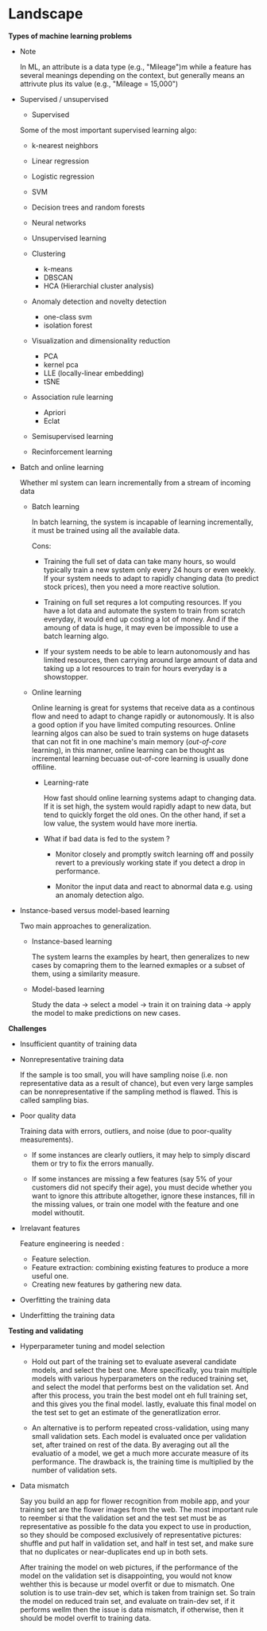 # Landscape

**Types of machine learning problems**

* Note

    In ML, an attribute is a data type (e.g., "Mileage")m while a feature has several meanings depending on the context, but generally means an attrivute plus its value (e.g., "Mileage = 15,000")

* Supervised / unsupervised 
    * Supervised

    Some of the most important supervised learning algo:

    * k-nearest neighbors
    * Linear regression
    * Logistic regression
    * SVM
    * Decision trees and random forests
    * Neural networks

    * Unsupervised learning
    
    * Clustering
        
        * k-means
        * DBSCAN
        * HCA (Hierarchial cluster analysis)
    * Anomaly detection and novelty detection
        * one-class svm
        * isolation forest

    * Visualization and dimensionality reduction
        * PCA
        * kernel pca
        * LLE (locally-linear embedding)
        * tSNE
    * Association rule learning
        
        * Apriori
        * Eclat

    * Semisupervised learning

    * Recinforcement learning

* Batch and online learning

  Whether ml system can learn incrementally from a stream of incoming data

  * Batch learning 

    In batch learning, the system is incapable of learning incrementally, it must be trained using all the available data. 

    Cons:

    * Training the full set of data can take many hours, so would typically train a new system only every 24 hours or even weekly. If your system needs to adapt to rapidly changing data (to predict stock prices), then you need a more reactive solution. 

    * Training on full set requres a lot computing resources. If you have a lot data and automate the system to train from scratch everyday, it would end up costing a lot of money. And if the amoung of data is huge, it may even be impossible to use a batch learning algo. 

    * If your system needs to be able to learn autonomously and has limited resources, then carrying around large amount of data and taking up a lot resources to train for hours everyday is a showstopper. 

  * Online learning
  
    Online learning is great for systems that receive data as a continous flow and need to adapt to change rapidly or autonomously. It is also a good option if you have limited computing resources. Online learning algos can also be sued to train systems on huge datasets that can not fit in one machine's main memory (*out-of-core* learning), in this manner, online learning can be thought as incremental learning becuase out-of-core learning is usually done offiline. 

    * Learning-rate
      
      How fast should online learning systems adapt to changing data. If it is set high, the system would rapidly adapt to new data, but tend to quickly forget the old ones. On the other hand, if set a low value, the system would have more inertia. 

    * What if bad data is fed to the system ? 
      
      * Monitor closely and promptly switch learning off and possily revert to a previously working state if you detect a drop in performance. 

      * Monitor the input data and react to abnormal data e.g. using an anomaly detection algo. 

* Instance-based versus model-based learning
  
  Two main approaches to generalization.

  * Instance-based learning

    The system learns the examples by heart, then generalizes to new cases by comapring them to the learned exmaples or a subset of them, using a similarity measure. 

  * Model-based learning

    Study the data -> select a model -> train it on training data -> apply the model to make predictions on new cases. 

**Challenges**

* Insufficient quantity of training data 

* Nonrepresentative training data 

  If the sample is too small, you will have sampling noise (i.e. non representative data as a result of chance), but even very large samples can be nonrepresentative if the sampling method is flawed. This is called sampling bias. 
    
* Poor quality data

  Training data with errors, outliers, and noise (due to poor-quality measurements). 

  * If some instances are clearly outliers, it may help to simply discard them or try to fix the errors manually. 

  * If some instances are missing a few features (say 5% of your customers did not specify their age), you must decide whether you want to ignore this attribute altogether, ignore these instances, fill in the missing values, or train one model with the feature and one model withoutit. 

* Irrelavant features

  Feature engineering is needed :
 
  * Feature selection. 
  * Feature extraction: combining existing features to produce a more useful one. 
  * Creating new features by gathering new data.

* Overfitting the training data
* Underfitting the training data
  
**Testing and validating**

* Hyperparameter tuning and model selection

  * Hold out part of the training set to evaluate aseveral candidate models, and select the best one. More specifically, you train multiple models with various hyperparameters on the reduced training set, and select the model that performs best on the validation set. And after this process, you train the best model ont eh full training set, and this gives you the final model. lastly, evaluate this final model on the test set to get an estimate of the generatlization error. 

  * An alternative is to perform repeated cross-validation, using many small validation sets. Each model is evaluated once per validation set, after trained on rest of the data. By averaging out all the evaluatio of a model, we get a much more accurate measure of its performance. The drawback is, the training time is multiplied by the number of validation sets. 

* Data mismatch

  Say you build an app for flower recognition from mobile app, and your training set are the flower images from the web. The most important rule to reember si that the validation set and the test set must be as representative as possible fo the data you expect to use in production, so they should be composed exclusively of representative pictures: shuffle and put half in validation set, and half in test set, and make sure that no duplicates or near-duplicates end up in both sets. 

  After training the model on web pictures, if the performance of the model on the validation set is disappointing, you would not know wehther this is because ur model overfit or due to mismatch. One solution is to use train-dev set, which is taken from trainign set. So train the model on reduced train set, and evaluate on train-dev set, if it performs wellm then the issue is data mismatch, if otherwise, then it should be model overfit to training data. 

  
    

